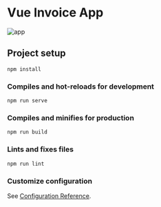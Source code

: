 # Vue Invoice App

![app](https://user-images.githubusercontent.com/98360136/150960423-d2c6fc0e-214e-424b-9381-85239e86d4f6.png)

## Project setup
```
npm install
```

### Compiles and hot-reloads for development
```
npm run serve
```

### Compiles and minifies for production
```
npm run build
```

### Lints and fixes files
```
npm run lint
```

### Customize configuration
See [Configuration Reference](https://cli.vuejs.org/config/).
